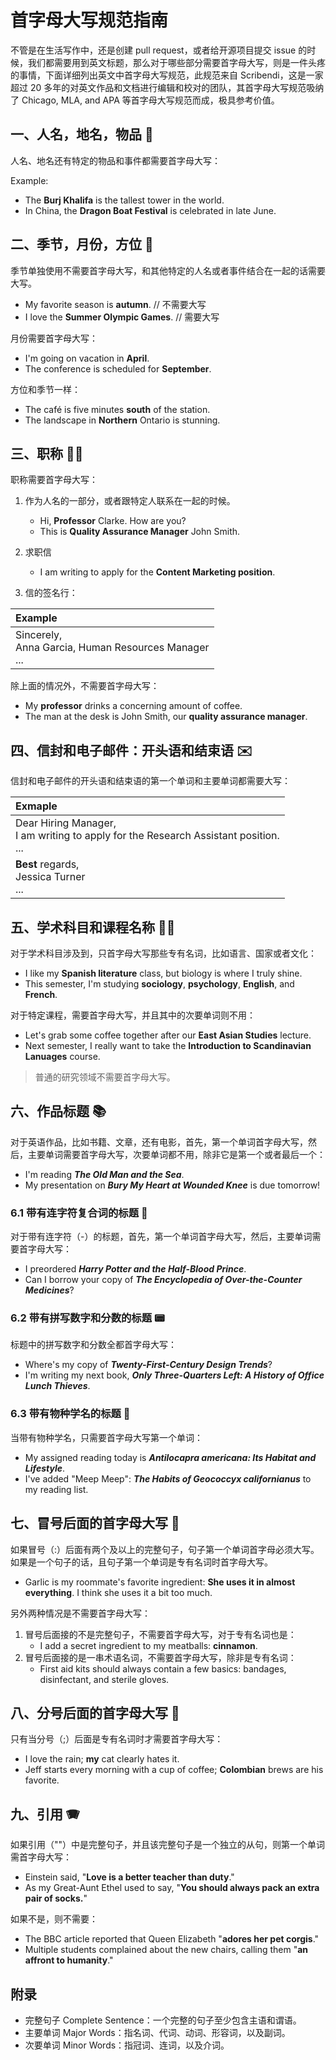 
# 首字母大写规范指南


不管是在生活写作中，还是创建 pull request，或者给开源项目提交 issue 的时候，我们都需要用到英文标题，那么对于哪些部分需要首字母大写，则是一件头疼的事情，下面详细列出英文中首字母大写规范，此规范来自 Scribendi，这是一家超过 20 多年的对英文作品和文档进行编辑和校对的团队，其首字母大写规范吸纳了 Chicago, MLA, and APA 等首字母大写规范而成，极具参考价值。

## 一、人名，地名，物品 📍

人名、地名还有特定的物品和事件都需要首字母大写：

Example:
- The **Burj Khalifa** is the tallest tower in the world.
- In China, the **Dragon Boat Festival** is celebrated in late June.

## 二、季节，月份，方位 🍃

季节单独使用不需要首字母大写，和其他特定的人名或者事件结合在一起的话需要大写。
- My favorite season is **autumn**. // 不需要大写
- I love the **Summer Olympic Games**. // 需要大写

月份需要首字母大写：
- I'm going on vacation in **April**.
- The conference is scheduled for **September**.

方位和季节一样：
- The café is five minutes **south** of the station.
- The landscape in **Northern** Ontario is stunning.

## 三、职称 🧑‍💼

职称需要首字母大写：
1. 作为人名的一部分，或者跟特定人联系在一起的时候。
   - Hi, **Professor** Clarke. How are you?
   - This is **Quality Assurance Manager** John Smith.

2. 求职信
    - I am writing to apply for the **Content Marketing position**.
3. 信的签名行：
   
|Example|
|:--|
|Sincerely, <br/>Anna Garcia, Human Resources Manager <br />...|

除上面的情况外，不需要首字母大写：
- My **professor** drinks a concerning amount of coffee.
- The man at the desk is John Smith, our **quality assurance manager**.

## 四、信封和电子邮件：开头语和结束语 ✉️

信封和电子邮件的开头语和结束语的第一个单词和主要单词都需要大写：

|Exmaple|
|:-|
|Dear Hiring Manager,<br />I am writing to apply for the Research Assistant position.<br />...|
|**Best** regards, </br>Jessica Turner<br />...|


## 五、学术科目和课程名称 🧑‍🏫
对于学术科目涉及到，只首字母大写那些专有名词，比如语言、国家或者文化：
- I like my **Spanish literature** class, but biology is where I truly shine.
- This semester, I'm studying **sociology**, **psychology**, **English**, and **French**.

对于特定课程，需要首字母大写，并且其中的次要单词则不用：
- Let's grab some coffee together after our **East Asian Studies** lecture.
- Next semester, I really want to take the **Introduction to Scandinavian Lanuages** course.

> 普通的研究领域不需要首字母大写。

## 六、作品标题 📚
对于英语作品，比如书籍、文章，还有电影，首先，第一个单词首字母大写，然后，主要单词需要首字母大写，次要单词都不用，除非它是第一个或者最后一个：
- I'm reading ***The Old Man and the Sea***.
- My presentation on ***Bury My Heart at Wounded Knee*** is due tomorrow!

### 6.1 带有连字符复合词的标题 🧲
对于带有连字符（-）的标题，首先，第一个单词首字母大写，然后，主要单词需要首字母大写：
- I preordered ***Harry Potter and the Half-Blood Prince***.
- Can I borrow your copy of ***The Encyclopedia of Over-the-Counter Medicines***?

### 6.2 带有拼写数字和分数的标题 📟
标题中的拼写数字和分数全都首字母大写：
- Where's my copy of ***Twenty-First-Century Design Trends***?
- I'm writing my next book, ***Only Three-Quarters Left: A History of Office Lunch Thieves***.

### 6.3 带有物种学名的标题 🐷
当带有物种学名，只需要首字母大写第一个单词：
- My assigned reading today is ***Antilocapra americana: Its Habitat and Lifestyle***.
- I've added "Meep Meep": ***The Habits of Geococcyx californianus*** to my reading
list.


## 七、冒号后面的首字母大写 🚧

如果冒号（:）后面有两个及以上的完整句子，句子第一个单词首字母必须大写。如果是一个句子的话，且句子第一个单词是专有名词时首字母大写。
- Garlic is my roommate's favorite ingredient: **She uses it in almost everything**. I think she uses it a bit too much.



另外两种情况是不需要首字母大写：
1. 冒号后面接的不是完整句子，不需要首字母大写，对于专有名词也是：
   - I add a secret ingredient to my meatballs: **cinnamon**.
2. 冒号后面接的是一串术语名词，不需要首字母大写，除非是专有名词：
   - First aid kits should always contain a few basics: bandages, disinfectant, and sterile gloves.

## 八、分号后面的首字母大写 🚛

只有当分号（;）后面是专有名词时才需要首字母大写：
- I love the rain; **my** cat clearly hates it.
- Jeff starts every morning with a cup of coffee; **Colombian** brews are his favorite.

## 九、引用 🪗
如果引用（""）中是完整句子，并且该完整句子是一个独立的从句，则第一个单词需首字母大写：
- Einstein said, "**Love is a better teacher than duty**."
- As my Great-Aunt Ethel used to say, "**You should always pack an extra pair of socks.**"

如果不是，则不需要：
- The BBC article reported that Queen Elizabeth "**adores her pet corgis**."
- Multiple students complained about the new chairs, calling them "**an affront to humanity**."

## 附录
- 完整句子 Complete Sentence：一个完整的句子至少包含主语和谓语。
- 主要单词 Major Words：指名词、代词、动词、形容词，以及副词。
- 次要单词 Minor Words：指冠词、连词，以及介词。


